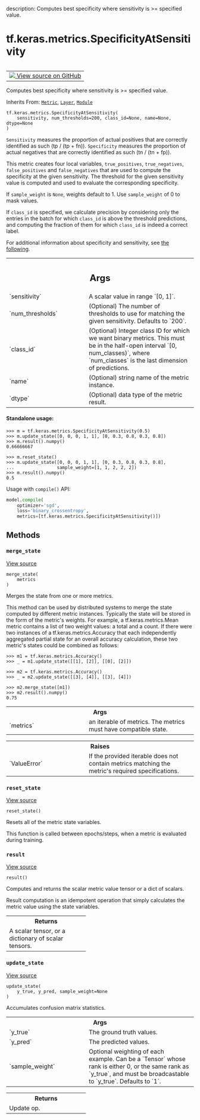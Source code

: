 description: Computes best specificity where sensitivity is >= specified value.

<div itemscope itemtype="http://developers.google.com/ReferenceObject">
<meta itemprop="name" content="tf.keras.metrics.SpecificityAtSensitivity" />
<meta itemprop="path" content="Stable" />
<meta itemprop="property" content="__init__"/>
<meta itemprop="property" content="merge_state"/>
<meta itemprop="property" content="reset_state"/>
<meta itemprop="property" content="result"/>
<meta itemprop="property" content="update_state"/>
</div>

# tf.keras.metrics.SpecificityAtSensitivity

<!-- Insert buttons and diff -->

<table class="tfo-notebook-buttons tfo-api nocontent" align="left">
<td>
  <a target="_blank" href="https://github.com/keras-team/keras/tree/v2.15.0/keras/metrics/confusion_metrics.py#L878-L980">
    <img src="https://www.tensorflow.org/images/GitHub-Mark-32px.png" />
    View source on GitHub
  </a>
</td>
</table>



Computes best specificity where sensitivity is >= specified value.

Inherits From: [`Metric`](../../../tf/keras/metrics/Metric.md), [`Layer`](../../../tf/keras/layers/Layer.md), [`Module`](../../../tf/Module.md)

<pre class="devsite-click-to-copy prettyprint lang-py tfo-signature-link">
<code>tf.keras.metrics.SpecificityAtSensitivity(
    sensitivity, num_thresholds=200, class_id=None, name=None, dtype=None
)
</code></pre>



<!-- Placeholder for "Used in" -->

`Sensitivity` measures the proportion of actual positives that are correctly
identified as such (tp / (tp + fn)).
`Specificity` measures the proportion of actual negatives that are correctly
identified as such (tn / (tn + fp)).

This metric creates four local variables, `true_positives`,
`true_negatives`, `false_positives` and `false_negatives` that are used to
compute the specificity at the given sensitivity. The threshold for the
given sensitivity value is computed and used to evaluate the corresponding
specificity.

If `sample_weight` is `None`, weights default to 1.
Use `sample_weight` of 0 to mask values.

If `class_id` is specified, we calculate precision by considering only the
entries in the batch for which `class_id` is above the threshold
predictions, and computing the fraction of them for which `class_id` is
indeed a correct label.

For additional information about specificity and sensitivity, see
[the following](https://en.wikipedia.org/wiki/Sensitivity_and_specificity).

<!-- Tabular view -->
 <table class="responsive fixed orange">
<colgroup><col width="214px"><col></colgroup>
<tr><th colspan="2"><h2 class="add-link">Args</h2></th></tr>

<tr>
<td>
`sensitivity`<a id="sensitivity"></a>
</td>
<td>
A scalar value in range `[0, 1]`.
</td>
</tr><tr>
<td>
`num_thresholds`<a id="num_thresholds"></a>
</td>
<td>
(Optional) The number of thresholds to
use for matching the given sensitivity. Defaults to `200`.
</td>
</tr><tr>
<td>
`class_id`<a id="class_id"></a>
</td>
<td>
(Optional) Integer class ID for which we want binary metrics.
This must be in the half-open interval `[0, num_classes)`, where
`num_classes` is the last dimension of predictions.
</td>
</tr><tr>
<td>
`name`<a id="name"></a>
</td>
<td>
(Optional) string name of the metric instance.
</td>
</tr><tr>
<td>
`dtype`<a id="dtype"></a>
</td>
<td>
(Optional) data type of the metric result.
</td>
</tr>
</table>



#### Standalone usage:



```
>>> m = tf.keras.metrics.SpecificityAtSensitivity(0.5)
>>> m.update_state([0, 0, 0, 1, 1], [0, 0.3, 0.8, 0.3, 0.8])
>>> m.result().numpy()
0.66666667
```

```
>>> m.reset_state()
>>> m.update_state([0, 0, 0, 1, 1], [0, 0.3, 0.8, 0.3, 0.8],
...                sample_weight=[1, 1, 2, 2, 2])
>>> m.result().numpy()
0.5
```

Usage with `compile()` API:

```python
model.compile(
    optimizer='sgd',
    loss='binary_crossentropy',
    metrics=[tf.keras.metrics.SpecificityAtSensitivity()])
```

## Methods

<h3 id="merge_state"><code>merge_state</code></h3>

<a target="_blank" class="external" href="https://github.com/keras-team/keras/tree/v2.15.0/keras/metrics/base_metric.py#L288-L326">View source</a>

<pre class="devsite-click-to-copy prettyprint lang-py tfo-signature-link">
<code>merge_state(
    metrics
)
</code></pre>

Merges the state from one or more metrics.

This method can be used by distributed systems to merge the state
computed by different metric instances. Typically the state will be
stored in the form of the metric's weights. For example, a
tf.keras.metrics.Mean metric contains a list of two weight values: a
total and a count. If there were two instances of a
tf.keras.metrics.Accuracy that each independently aggregated partial
state for an overall accuracy calculation, these two metric's states
could be combined as follows:

```
>>> m1 = tf.keras.metrics.Accuracy()
>>> _ = m1.update_state([[1], [2]], [[0], [2]])
```

```
>>> m2 = tf.keras.metrics.Accuracy()
>>> _ = m2.update_state([[3], [4]], [[3], [4]])
```

```
>>> m2.merge_state([m1])
>>> m2.result().numpy()
0.75
```

<!-- Tabular view -->
 <table class="responsive fixed orange">
<colgroup><col width="214px"><col></colgroup>
<tr><th colspan="2">Args</th></tr>

<tr>
<td>
`metrics`
</td>
<td>
an iterable of metrics. The metrics must have compatible
state.
</td>
</tr>
</table>



<!-- Tabular view -->
 <table class="responsive fixed orange">
<colgroup><col width="214px"><col></colgroup>
<tr><th colspan="2">Raises</th></tr>

<tr>
<td>
`ValueError`
</td>
<td>
If the provided iterable does not contain metrics matching
the metric's required specifications.
</td>
</tr>
</table>



<h3 id="reset_state"><code>reset_state</code></h3>

<a target="_blank" class="external" href="https://github.com/keras-team/keras/tree/v2.15.0/keras/metrics/confusion_metrics.py#L727-L740">View source</a>

<pre class="devsite-click-to-copy prettyprint lang-py tfo-signature-link">
<code>reset_state()
</code></pre>

Resets all of the metric state variables.

This function is called between epochs/steps,
when a metric is evaluated during training.

<h3 id="result"><code>result</code></h3>

<a target="_blank" class="external" href="https://github.com/keras-team/keras/tree/v2.15.0/keras/metrics/confusion_metrics.py#L961-L972">View source</a>

<pre class="devsite-click-to-copy prettyprint lang-py tfo-signature-link">
<code>result()
</code></pre>

Computes and returns the scalar metric value tensor or a dict of scalars.

Result computation is an idempotent operation that simply calculates the
metric value using the state variables.

<!-- Tabular view -->
 <table class="responsive fixed orange">
<colgroup><col width="214px"><col></colgroup>
<tr><th colspan="2">Returns</th></tr>
<tr class="alt">
<td colspan="2">
A scalar tensor, or a dictionary of scalar tensors.
</td>
</tr>

</table>



<h3 id="update_state"><code>update_state</code></h3>

<a target="_blank" class="external" href="https://github.com/keras-team/keras/tree/v2.15.0/keras/metrics/confusion_metrics.py#L699-L725">View source</a>

<pre class="devsite-click-to-copy prettyprint lang-py tfo-signature-link">
<code>update_state(
    y_true, y_pred, sample_weight=None
)
</code></pre>

Accumulates confusion matrix statistics.


<!-- Tabular view -->
 <table class="responsive fixed orange">
<colgroup><col width="214px"><col></colgroup>
<tr><th colspan="2">Args</th></tr>

<tr>
<td>
`y_true`
</td>
<td>
The ground truth values.
</td>
</tr><tr>
<td>
`y_pred`
</td>
<td>
The predicted values.
</td>
</tr><tr>
<td>
`sample_weight`
</td>
<td>
Optional weighting of each example. Can
be a `Tensor` whose rank is either 0, or the same rank as `y_true`,
and must be broadcastable to `y_true`. Defaults to `1`.
</td>
</tr>
</table>



<!-- Tabular view -->
 <table class="responsive fixed orange">
<colgroup><col width="214px"><col></colgroup>
<tr><th colspan="2">Returns</th></tr>
<tr class="alt">
<td colspan="2">
Update op.
</td>
</tr>

</table>





